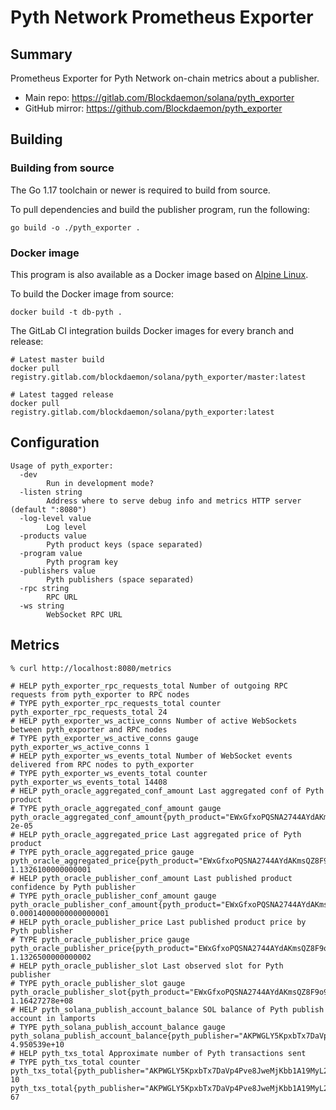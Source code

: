 # Pyth Network Prometheus Exporter

## Summary

Prometheus Exporter for Pyth Network on-chain metrics about a publisher.

- Main repo: https://gitlab.com/Blockdaemon/solana/pyth_exporter
- GitHub mirror: https://github.com/Blockdaemon/pyth_exporter

## Building

### Building from source

The Go 1.17 toolchain or newer is required to build from source.

To pull dependencies and build the publisher program, run the following:

```shell
go build -o ./pyth_exporter .
```

### Docker image

This program is also available as a Docker image based on [Alpine Linux](https://alpinelinux.org).

To build the Docker image from source:

```shell
docker build -t db-pyth .
```

The GitLab CI integration builds Docker images for every branch and release:

```shell
# Latest master build
docker pull registry.gitlab.com/blockdaemon/solana/pyth_exporter/master:latest

# Latest tagged release
docker pull registry.gitlab.com/blockdaemon/solana/pyth_exporter:latest
```

## Configuration

```
Usage of pyth_exporter:
  -dev
        Run in development mode?
  -listen string
        Address where to serve debug info and metrics HTTP server (default ":8080")
  -log-level value
        Log level
  -products value
        Pyth product keys (space separated)
  -program value
        Pyth program key
  -publishers value
        Pyth publishers (space separated)
  -rpc string
        RPC URL
  -ws string
        WebSocket RPC URL
```

## Metrics

```
% curl http://localhost:8080/metrics

# HELP pyth_exporter_rpc_requests_total Number of outgoing RPC requests from pyth_exporter to RPC nodes
# TYPE pyth_exporter_rpc_requests_total counter
pyth_exporter_rpc_requests_total 24
# HELP pyth_exporter_ws_active_conns Number of active WebSockets between pyth_exporter and RPC nodes
# TYPE pyth_exporter_ws_active_conns gauge
pyth_exporter_ws_active_conns 1
# HELP pyth_exporter_ws_events_total Number of WebSocket events delivered from RPC nodes to pyth_exporter
# TYPE pyth_exporter_ws_events_total counter
pyth_exporter_ws_events_total 14408
# HELP pyth_oracle_aggregated_conf_amount Last aggregated conf of Pyth product
# TYPE pyth_oracle_aggregated_conf_amount gauge
pyth_oracle_aggregated_conf_amount{pyth_product="EWxGfxoPQSNA2744AYdAKmsQZ8F9o9M7oKkvL3VM1dko"} 2e-05
# HELP pyth_oracle_aggregated_price Last aggregated price of Pyth product
# TYPE pyth_oracle_aggregated_price gauge
pyth_oracle_aggregated_price{pyth_product="EWxGfxoPQSNA2744AYdAKmsQZ8F9o9M7oKkvL3VM1dko"} 1.1326100000000001
# HELP pyth_oracle_publisher_conf_amount Last published product confidence by Pyth publisher
# TYPE pyth_oracle_publisher_conf_amount gauge
pyth_oracle_publisher_conf_amount{pyth_product="EWxGfxoPQSNA2744AYdAKmsQZ8F9o9M7oKkvL3VM1dko",pyth_publisher="AKPWGLY5KpxbTx7DaVp4Pve8JweMjKbb1A19MyL2nrYT"} 0.00014000000000000001
# HELP pyth_oracle_publisher_price Last published product price by Pyth publisher
# TYPE pyth_oracle_publisher_price gauge
pyth_oracle_publisher_price{pyth_product="EWxGfxoPQSNA2744AYdAKmsQZ8F9o9M7oKkvL3VM1dko",pyth_publisher="AKPWGLY5KpxbTx7DaVp4Pve8JweMjKbb1A19MyL2nrYT"} 1.1326500000000002
# HELP pyth_oracle_publisher_slot Last observed slot for Pyth publisher
# TYPE pyth_oracle_publisher_slot gauge
pyth_oracle_publisher_slot{pyth_product="EWxGfxoPQSNA2744AYdAKmsQZ8F9o9M7oKkvL3VM1dko",pyth_publisher="AKPWGLY5KpxbTx7DaVp4Pve8JweMjKbb1A19MyL2nrYT"} 1.16427278e+08
# HELP pyth_solana_publish_account_balance SOL balance of Pyth publish account in lamports
# TYPE pyth_solana_publish_account_balance gauge
pyth_solana_publish_account_balance{pyth_publisher="AKPWGLY5KpxbTx7DaVp4Pve8JweMjKbb1A19MyL2nrYT"} 4.950539e+10
# HELP pyth_txs_total Approximate number of Pyth transactions sent
# TYPE pyth_txs_total counter
pyth_txs_total{pyth_publisher="AKPWGLY5KpxbTx7DaVp4Pve8JweMjKbb1A19MyL2nrYT",tx_status="failed"} 10
pyth_txs_total{pyth_publisher="AKPWGLY5KpxbTx7DaVp4Pve8JweMjKbb1A19MyL2nrYT",tx_status="success"} 67
```
